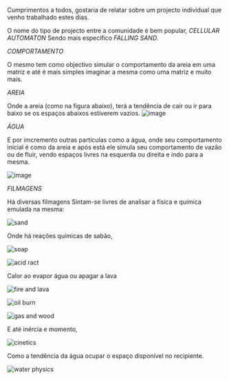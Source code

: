 Cumprimentos a todos, gostaria de relatar sobre um projecto individual que venho trabalhado estes dias.

O nome do tipo de projecto entre a comunidade é bem popular, *CELLULAR AUTOMATON*
Sendo mais específico *FALLING SAND*.

*COMPORTAMENTO*

O mesmo tem como objectivo simular o comportamento  da areia em uma matriz  e até é
mais simples imaginar a mesma como uma matriz e muito mais.

*AREIA*

Onde a areia (como na figura abaixo), terá a tendência de cair ou ir para baixo se os espaços
abaixos estiverem vazios.
![image](https://github.com/user-attachments/assets/2aff4d92-dcd1-4c7f-a88c-612091dca13c)

*ÁGUA*

E por imcremento outras partículas como a água, onde seu comportamento inicial é como da
areia e após está ele simula seu comportamento de vazão ou de fluir, vendo espaços livres
na esquerda ou direita e indo para a mesma.

![image](https://github.com/user-attachments/assets/d1d8a22f-40bb-4a6f-8853-cc9f3660d620)

*FILMAGENS*

Há diversas filmagens
Sintam-se livres de analisar a física e química emulada na mesma:

![sand](https://github.com/user-attachments/assets/dbb0091a-3391-47b9-8831-a57871db9423)


Onde há reações químicas de sabão,

![soap](https://github.com/user-attachments/assets/5bcad04d-ebe3-4d50-9017-b780d0c8fb08)

![acid ract](https://github.com/user-attachments/assets/edbc1bf7-be8f-482a-a0bf-fb26216c7d23)


Calor ao evapor água ou apagar a lava

![fire and lava](https://github.com/user-attachments/assets/5ca7a21d-e8c3-47d8-8aa4-1f06ca5a0125)

![oil burn](https://github.com/user-attachments/assets/429a0d43-9452-404f-9b31-2875e8b33fb8)

![gas and wood](https://github.com/user-attachments/assets/0937e65b-a67a-4124-b62a-0438197e09e6)


E até inércia e momento,

![cinetics](https://github.com/user-attachments/assets/179f0d3a-2bfe-4e82-bd1a-5b61e9aba41f)


Como a tendência da água ocupar o espaço disponível no recipiente.

![water physics](https://github.com/user-attachments/assets/480a9ab4-676f-4819-b778-977124b7544d)
